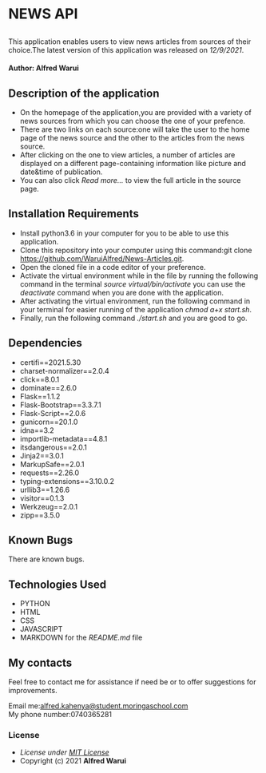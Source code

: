 # NEWS API
## 
This application enables users to view news articles from sources of their choice.The latest version of this application was released on *12/9/2021*.
#### Author: **Alfred Warui**
## Description of the application
* On the homepage of the application,you are provided with a variety of news sources from which you can choose the one of your prefence.
* There are two links on each source:one will take the user to the home page of the news source and the other to the articles from the news source.
* After clicking on the one to view articles, a number of articles are displayed on a different page-containing information like picture and date&time of publication.
* You can also click *Read more...* to view the full article in the source page.
## Installation Requirements
  * Install python3.6 in your computer for you to be able to use this application.
  * Clone this repository into your computer using this command:git clone https://github.com/WaruiAlfred/News-Articles.git.
  * Open the cloned file in a code editor of your preference.
  * Activate the virtual environment while in  the file by running the following command in the terminal *source virtual/bin/activate* you can use the *deactivate* command when you are done with the application.
  * After activating the virtual environment, run the following command in your terminal for easier running of the application *chmod a+x start.sh*.
  * Finally, run the following command *./start.sh* and you are good to go.
## Dependencies
* certifi==2021.5.30
* charset-normalizer==2.0.4
* click==8.0.1
* dominate==2.6.0
* Flask==1.1.2
* Flask-Bootstrap==3.3.7.1
* Flask-Script==2.0.6
* gunicorn==20.1.0
* idna==3.2
* importlib-metadata==4.8.1
* itsdangerous==2.0.1
* Jinja2==3.0.1
* MarkupSafe==2.0.1
* requests==2.26.0
* typing-extensions==3.10.0.2
* urllib3==1.26.6
* visitor==0.1.3
* Werkzeug==2.0.1
* zipp==3.5.0

## Known Bugs
There are known bugs.
## Technologies Used
* PYTHON
* HTML
* CSS
* JAVASCRIPT
* MARKDOWN for the *README.md* file
## My contacts
Feel free to contact me for assistance if need be or to offer suggestions for improvements.

Email me:alfred.kahenya@student.moringaschool.com\
My phone number:0740365281
### License
* *License under [MIT License](LICENSE)*
* Copyright (c) 2021 **Alfred Warui**
